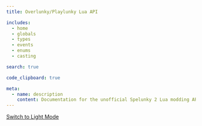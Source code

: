 ```yaml
---
title: Overlunky/Playlunky Lua API

includes:
  - home
  - globals
  - types
  - events
  - enums
  - casting

search: true

code_clipboard: true

meta:
  - name: description
    content: Documentation for the unofficial Spelunky 2 Lua modding API
---
```


[Switch to Light Mode](light.html)
